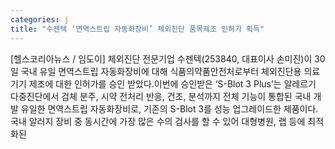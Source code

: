 ```yaml
---
categories: j
title: "수젠텍 ‘면역스트립 자동화장비’ 체외진단 품목제조 인허가 획득"
---
```

[헬스코리아뉴스 / 임도이] 체외진단 전문기업 수젠텍(253840, 대표이사 손미진)이 30일 국내 유일 면역스트립 자동화장비에 대해 식품의약품안전처로부터 체외진단용 의료기기 제조에 대한 인허가를 승인 받았다.이번에 승인받은 ‘S-Blot 3 Plus’는 알레르기 다중진단에서 검체 분주, 시약 전처리 반응, 건조, 분석까지 전체 기능이 통합된 국내 개발 유일한 면역스트립 자동화장비로, 기존의 S-Blot 3를 성능 업그레이드한 제품이다. 국내 알러지 장비 중 동시간에 가장 많은 수의 검사를 할 수 있어 대형병원, 랩 등에 최적화된